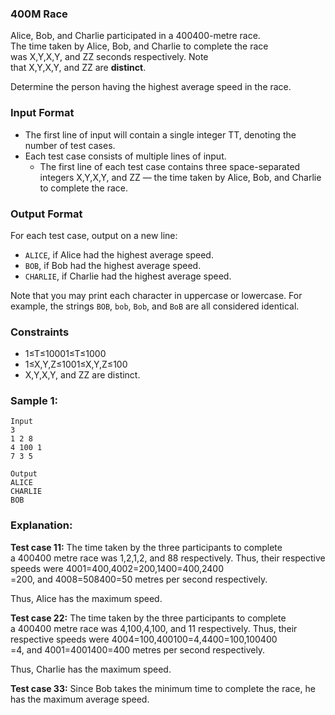 ### 400M Race

Alice, Bob, and Charlie participated in a 400400-metre race.  
The time taken by Alice, Bob, and Charlie to complete the race was X,Y,X,Y, and ZZ seconds respectively. Note that X,Y,X,Y, and ZZ are **distinct**.

Determine the person having the highest average speed in the race.

### Input Format

-   The first line of input will contain a single integer TT, denoting the number of test cases.
-   Each test case consists of multiple lines of input.
    -   The first line of each test case contains three space-separated integers X,Y,X,Y, and ZZ — the time taken by Alice, Bob, and Charlie to complete the race.

### Output Format

For each test case, output on a new line:

-   `ALICE`, if Alice had the highest average speed.
-   `BOB`, if Bob had the highest average speed.
-   `CHARLIE`, if Charlie had the highest average speed.

Note that you may print each character in uppercase or lowercase. For example, the strings `BOB`, `bob`, `Bob`, and `BoB` are all considered identical.

### Constraints

-   1≤T≤10001≤T≤1000
-   1≤X,Y,Z≤1001≤X,Y,Z≤100
-   X,Y,X,Y, and ZZ are distinct.

### Sample 1:

```
Input
3
1 2 8
4 100 1
7 3 5
```

```
Output
ALICE
CHARLIE
BOB
```

### Explanation:

**Test case 11:** The time taken by the three participants to complete a 400400 metre race was 1,2,1,2, and 88 respectively. Thus, their respective speeds were 4001=400,4002=200,1400​=400,2400​=200, and 4008=508400​=50 metres per second respectively.

Thus, Alice has the maximum speed.

**Test case 22:** The time taken by the three participants to complete a 400400 metre race was 4,100,4,100, and 11 respectively. Thus, their respective speeds were 4004=100,400100=4,4400​=100,100400​=4, and 4001=4001400​=400 metres per second respectively.

Thus, Charlie has the maximum speed.

**Test case 33:** Since Bob takes the minimum time to complete the race, he has the maximum average speed.
